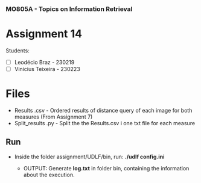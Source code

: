 ### MO805A -  Topics on Information Retrieval
# Assignment 14

Students: 
 - [ ] Leodécio Braz - 230219
 - [ ] Vinicius Teixeira - 230223

# Files

 - Results .csv - Ordered results of distance query of each image for both measures (From Assignment 7)
 - Split_results .py - Split the the Results.csv i one txt file for each measure

## Run

- Inside the folder assignment/UDLF/bin, run:
**./udlf config.ini**
 
	- OUTPUT:
	Generate **log.txt** in folder bin, containing the information about the execution.